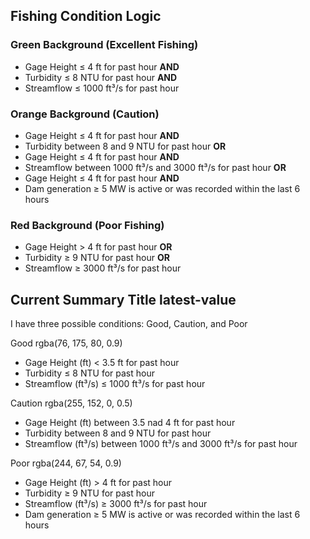 ## Fishing Condition Logic

### Green Background (Excellent Fishing)
- Gage Height ≤ 4 ft for past hour **AND**
- Turbidity ≤ 8 NTU for past hour **AND**
- Streamflow ≤ 1000 ft³/s for past hour


### Orange Background (Caution)
- Gage Height ≤ 4 ft for past hour **AND**
- Turbidity between 8 and 9 NTU for past hour
  **OR**
- Gage Height ≤ 4 ft for past hour **AND**
- Streamflow between 1000 ft³/s and 3000 ft³/s for past hour
  **OR**
- Gage Height ≤ 4 ft for past hour **AND**
- Dam generation ≥ 5 MW is active or was recorded within the last 6 hours


### Red Background (Poor Fishing)
- Gage Height > 4 ft for past hour **OR**
- Turbidity ≥ 9 NTU for past hour **OR**
- Streamflow ≥ 3000 ft³/s for past hour


## Current Summary Title latest-value
I have three possible conditions: 
Good, Caution, and Poor

Good rgba(76, 175, 80, 0.9)
- Gage Height (ft) < 3.5 ft for past hour
- Turbidity ≤ 8 NTU for past hour
- Streamflow (ft³/s) ≤ 1000 ft³/s for past hour

Caution rgba(255, 152, 0, 0.5)
- Gage Height (ft) between 3.5 nad 4 ft for past hour
- Turbidity between 8 and 9 NTU for past hour
- Streamflow (ft³/s) between 1000 ft³/s and 3000 ft³/s for past hour

Poor  rgba(244, 67, 54, 0.9)
- Gage Height (ft) > 4 ft for past hour
- Turbidity ≥ 9 NTU for past hour
- Streamflow (ft³/s) ≥ 3000 ft³/s for past hour
- Dam generation ≥ 5 MW is active or was recorded within the last 6 hours



